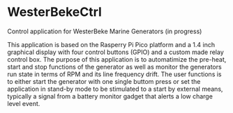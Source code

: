# WesterBekeCtrl
Control application for WesterBeke Marine Generators (in progress)

This application is based on the Rasperry Pi Pico platform and a 1.4 inch graphical display with four control buttons (GPIO) and a custom made relay control box.
The purpose of this application is to automatimize the pre-heat, start and stop functions of the generator as well as monitor the generators run state in terms of RPM and its line frequency drift.
The user functions is to either start the generator with one single buttom press or set the application in stand-by mode to be stimulated to a start by external means, typically a signal from a battery monitor gadget that alerts a low charge level event.
